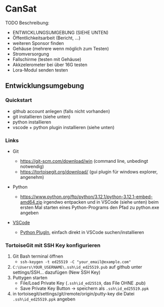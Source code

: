 # CanSat

TODO Beschreibung:
- ENTWICKLUNGSUMGEBUNG (SIEHE UNTEN)
- Öffentlichkeitsarbeit (Bericht, ...)
- weiteren Sponsor finden
- Gehäuse (mehrere wenn möglich zum Testen)
- Stromversorgung
- Fallschirme (testen mit Gehäuse)
- Akkzelerometer bei über 16G testen
- Lora-Modul senden testen 

## Entwicklungsumgebung

### Quickstart

- github account anlegen (falls nicht vorhanden)
- git installieren (siehe unten)
- python installieren
- vscode + python plugin installieren (siehe unten)

### Links

- Git
    - https://git-scm.com/download/win (command line, unbedingt notwendig)
    - https://tortoisegit.org/download/ (gui plugin für windows explorer, angenehm)

- Python
    - https://www.python.org/ftp/python/3.12.1/python-3.12.1-embed-amd64.zip
    irgendwo entpacken und in VSCode (siehe unten) beim ersten Mal starten eines Python-Programs den Pfad zu python.exe angeben

- [VSCode](https://code.visualstudio.com/)
    - [Python PlugIn](https://marketplace.visualstudio.com/items?itemName=ms-python.python), einfach direkt in VSCode suchen/installieren

### TortoiseGit mit SSH Key konfigurieren

1. Git Bash terminal öffnen
    - `ssh-keygen -t ed25519 -C "your_email@example.com"`
2. `C:\Users\YOUR_USERNAME\.ssh\id_ed25519.pub` auf github unter settings/SSH... dazufügen (New SSH Key)
3. Puttygen starten
    - File/Load Private Key   (`.ssh\id_ed25519`, das File OHNE .pub)
    - Save Private Key Button -> speichern als `.ssh\id_ed25519.ppk`
4. in tortoisegit/settings/git/remote/origin/putty-key die Datei `.ssh\id_ed25519.ppk` angeben